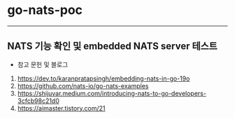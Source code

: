 # go-nats-poc
---
NATS 기능 확인 및 embedded NATS server 테스트
---
- 참고 문헌 및 블로그
1. https://dev.to/karanpratapsingh/embedding-nats-in-go-19o
2. https://github.com/nats-io/go-nats-examples
3. https://shijuvar.medium.com/introducing-nats-to-go-developers-3cfcb98c21d0
4. https://aimaster.tistory.com/21